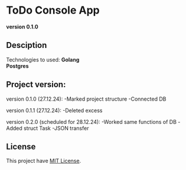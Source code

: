 # ToDo Console App
**version 0.1.0**

## Desciption
Technologies to used:
  **Golang**    
  **Postgres**

## Project version:
  version 0.1.0 (27.12.24):
  -Marked project structure
  -Connected DB

  version 0.1.1 (27.12.24):
  -Deleted excess

  version 0.2.0 (scheduled for 28.12.24):
  -Worked same functions of DB
  -Added struct Task
  -JSON transfer

## License
This project have [MIT License](LICENSE).

